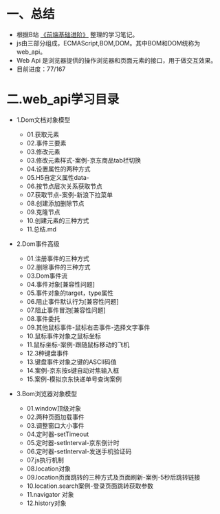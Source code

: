 # 一、总结
+ 根据B站 [《前端基础进阶》](https://www.bilibili.com/video/BV1k4411w7sV) 整理的学习笔记。 
+ js由三部分组成，ECMAScript,BOM,DOM。其中BOM和DOM统称为web_api。
+ Web Api 是浏览器提供的操作浏览器和页面元素的接口，用于做交互效果。
+ 目前进度：77/167

# 二.web_api学习目录
+ 1.Dom文档对象模型
    - 01.获取元素
    - 02.事件三要素
    - 03.修改元素
    - 03.修改元素样式-案例-京东商品tab栏切换
    - 04.设置属性的两种方式
    - 05.H5自定义属性data-
    - 06.按节点层次关系获取节点
    - 07.获取节点-案例-新浪下拉菜单
    - 08.创建添加删除节点
    - 09.克隆节点
    - 10.创建元素的三种方式
    - 11.总结.md
    
 + 2.Dom事件高级
    - 01.注册事件的三种方式
    - 02.删除事件的三种方式
    - 03.Dom事件流
    - 04.事件对象[兼容性问题]
    - 05.事件对象的target，type属性
    - 06.阻止事件默认行为[兼容性问题]
    - 07.阻止事件冒泡[兼容性问题]
    - 08.事件委托
    - 09.其他鼠标事件-鼠标右击事件-选择文字事件
    - 10.鼠标事件对象之鼠标坐标
    - 11.鼠标坐标-案例-跟随鼠标移动的飞机
    - 12.3种键盘事件
    - 13.键盘事件对象之键的ASCII码值
    - 14.案例-京东按s键自动对焦输入框
    - 15.案例-模拟京东快递单号查询案例

+ 3.Bom浏览器对象模型
    - 01.window顶级对象
    - 02.两种页面加载事件
    - 03.调整窗口大小事件
    - 04.定时器-setTimeout
    - 05.定时器-setInterval-京东倒计时
    - 06.定时器-setInterval-发送手机验证码
    - 07.js执行机制
    - 08.location对象
    - 09.location页面跳转的三种方式及页面刷新-案例-5秒后跳转链接
    - 10.location.search案例-登录页面跳转获取参数
    - 11.navigator 对象
    - 12.history对象
    
